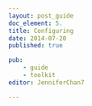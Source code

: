```yaml
---
layout: post_guide
doc_element: 5.
title: Configuring
date: 2014-07-20
published: true

pub: 
	- guide
	- toolkit
editor: JenniferChan7

---
```





